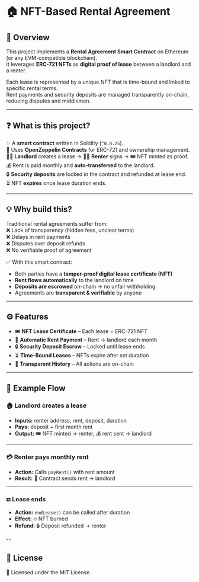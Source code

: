 # 🏠 NFT-Based Rental Agreement

## 📌 Overview

This project implements a **Rental Agreement Smart Contract** on Ethereum (or any EVM-compatible blockchain).  
It leverages **ERC-721 NFTs** as **digital proof of lease** between a landlord and a renter.

Each lease is represented by a unique NFT that is time-bound and linked to specific rental terms.  
Rent payments and security deposits are managed transparently on-chain, reducing disputes and middlemen.

---   
        
## ❓ What is this project?   
 
✨ A **smart contract** written in Solidity (`^0.8.25`).    
🔗 Uses **OpenZeppelin Contracts** for ERC-721 and ownership management.  
👨‍💼 **Landlord** creates a lease → 👩‍💻 **Renter** signs → 🎟️ NFT minted as proof.  
💰 Rent is paid monthly and **auto-transferred** to the landlord.  
🔒 **Security deposits** are locked in the contract and refunded at lease end.  
⏳ NFT **expires** once lease duration ends.

---

## 💡 Why build this?

Traditional rental agreements suffer from:  
❌ Lack of transparency (hidden fees, unclear terms)  
❌ Delays in rent payments  
❌ Disputes over deposit refunds  
❌ No verifiable proof of agreement

✅ With this smart contract:

- Both parties have a **tamper-proof digital lease certificate (NFT)**
- **Rent flows automatically** to the landlord on time
- **Deposits are escrowed** on-chain → no unfair withholding
- Agreements are **transparent & verifiable** by anyone

---

## ⚙️ Features

- 🎟️ **NFT Lease Certificate** – Each lease = ERC-721 NFT
- 💸 **Automatic Rent Payment** – Rent → landlord each month
- 🔒 **Security Deposit Escrow** – Locked until lease ends
- ⏳ **Time-Bound Leases** – NFTs expire after set duration
- 🧾 **Transparent History** – All actions are on-chain

---

## 📜 Example Flow

### 🏠 Landlord creates a lease

- **Inputs:** renter address, rent, deposit, duration
- **Pays:** deposit + first month rent
- **Output:** 🎟️ NFT minted → renter, 💰 rent sent → landlord

---

### 💳 Renter pays monthly rent

- **Action:** Calls `payRent()` with rent amount
- **Result:** 💸 Contract sends rent → landlord

---

### 🔚 Lease ends

- **Action:** `endLease()` can be called after duration
- **Effect:** 🔥 NFT burned
- **Refund:** 🔒 Deposit refunded → renter

--

## 📌 License

📜 Licensed under the MIT License.
